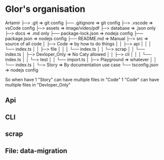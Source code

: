 # Glor's organisation
Artamir
 ├─> .git                   => git config
 ├── .gitignore             => git config
 ├─> .vscode                => vsCode config
 ├─> assets                 => image/video/pdf
 ├─> database               => .json only
 ├─> docs                   => .md only
 ├── package-lock.json      => nodejs config
 ├── package.json           => nodejs config
 ├── README.md              => Manual
 ├─> src                    => source of all code
 │   ├─> Code               => by how to do things
 │   │   ├─> api
 │   │   │   └── index.ts
 │   │   ├─> file
 │   │   │   └── index.ts
 │   │   └─> scrap
 │   │       └── index.ts
 │   ├─> Devloper_Only      => No Caty allowed
 │   │   ├─> cli
 │   │   │   └── index.ts
 │   │   └─> test
 │   │       └── import.ts
 │   ├─> Playground         => whatever
 │   │   └── index.ts
 │   └─> Story              => By documentation use case
 └── tsconfig.json          => nodejs config


So when have 
    1 "Story"    can have multiple files        in "Code"
    1 "Code"     can have multiple files        in "Devloper_Only"


## Api

## CLI

## scrap

## File: data-migration


